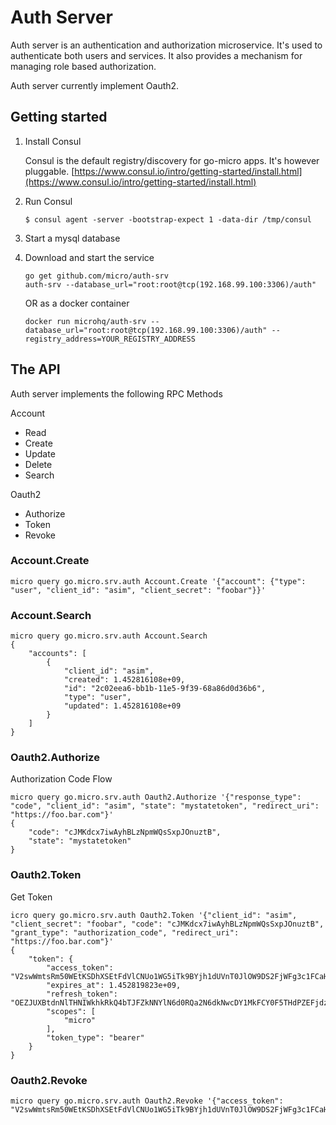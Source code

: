 # Auth Server

Auth server is an authentication and authorization microservice. It's used to authenticate both users and services. 
It also provides a mechanism for managing role based authorization.

Auth server currently implement Oauth2.

## Getting started

1. Install Consul

	Consul is the default registry/discovery for go-micro apps. It's however pluggable.
	[https://www.consul.io/intro/getting-started/install.html](https://www.consul.io/intro/getting-started/install.html)

2. Run Consul
	```
	$ consul agent -server -bootstrap-expect 1 -data-dir /tmp/consul
	```

3. Start a mysql database

4. Download and start the service

	```shell
	go get github.com/micro/auth-srv
	auth-srv --database_url="root:root@tcp(192.168.99.100:3306)/auth"
	```

	OR as a docker container

	```shell
	docker run microhq/auth-srv --database_url="root:root@tcp(192.168.99.100:3306)/auth" --registry_address=YOUR_REGISTRY_ADDRESS
	```

## The API
Auth server implements the following RPC Methods

Account
- Read
- Create
- Update
- Delete
- Search

Oauth2
- Authorize
- Token
- Revoke

### Account.Create

```shell
micro query go.micro.srv.auth Account.Create '{"account": {"type": "user", "client_id": "asim", "client_secret": "foobar"}}'
```

### Account.Search

```shell
micro query go.micro.srv.auth Account.Search
{
	"accounts": [
		{
			"client_id": "asim",
			"created": 1.452816108e+09,
			"id": "2c02eea6-bb1b-11e5-9f39-68a86d0d36b6",
			"type": "user",
			"updated": 1.452816108e+09
		}
	]
}
```

### Oauth2.Authorize

Authorization Code Flow

```shell
micro query go.micro.srv.auth Oauth2.Authorize '{"response_type": "code", "client_id": "asim", "state": "mystatetoken", "redirect_uri": "https://foo.bar.com"}'
{
	"code": "cJMKdcx7iwAyhBLzNpmWQsSxpJOnuztB",
	"state": "mystatetoken"
}
```

### Oauth2.Token

Get Token

```shell
icro query go.micro.srv.auth Oauth2.Token '{"client_id": "asim", "client_secret": "foobar", "code": "cJMKdcx7iwAyhBLzNpmWQsSxpJOnuztB", "grant_type": "authorization_code", "redirect_uri": "https://foo.bar.com"}'
{
	"token": {
		"access_token": "V2swWmtsRm50WEtKSDhXSEtFdVlCNUo1WG5iTk9BYjh1dUVnT0JlOW9DS2FjWFg3c1FCaHBDbWFpaUhtQVUxUw==",
		"expires_at": 1.452819823e+09,
		"refresh_token": "OEZJUXBtdnNlTHNIWkhkRkQ4bTJFZkNNYlN6d0RQa2N6dkNwcDY1MkFCY0F5THdPZEFjdzB0a0JzNHpXYlJ4Ng==",
		"scopes": [
			"micro"
		],
		"token_type": "bearer"
	}
}
```

### Oauth2.Revoke

```shell
micro query go.micro.srv.auth Oauth2.Revoke '{"access_token": "V2swWmtsRm50WEtKSDhXSEtFdVlCNUo1WG5iTk9BYjh1dUVnT0JlOW9DS2FjWFg3c1FCaHBDbWFpaUhtQVUxUw=="}'
```
